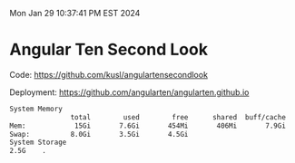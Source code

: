 Mon Jan 29 10:37:41 PM EST 2024

# Angular Ten Second Look

Code: https://github.com/kusl/angulartensecondlook

Deployment: https://github.com/angularten/angularten.github.io

```bash
System Memory
               total        used        free      shared  buff/cache   available
Mem:            15Gi       7.6Gi       454Mi       406Mi       7.9Gi       7.6Gi
Swap:          8.0Gi       3.5Gi       4.5Gi
System Storage
2.5G	.
```
```bash
